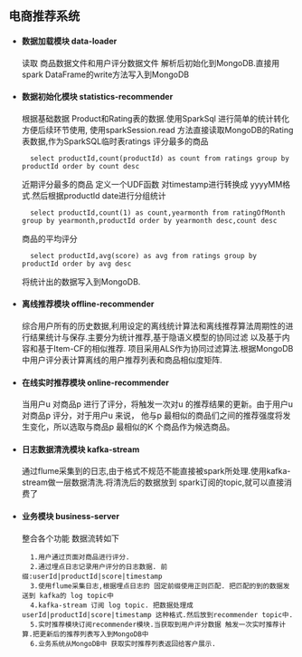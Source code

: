 ## 电商推荐系统
* #### 数据加载模块 data-loader
    读取 商品数据文件和用户评分数据文件 解析后初始化到MongoDB.直接用spark DataFrame的write方法写入到MongoDB

* #### 数据初始化模块 statistics-recommender
    根据基础数据 Product和Rating表的数据.使用SparkSql 进行简单的统计转化方便后续环节使用,
    使用sparkSession.read 方法直接读取MongoDB的Rating表数据,作为SparkSQL临时表ratings
    评分最多的商品
      
        select productId,count(productId) as count from ratings group by productId order by count desc
        
    近期评分最多的商品 定义一个UDF函数 对timestamp进行转换成 yyyyMM格式.然后根据productId date进行分组统计
       
        select productId,count(1) as count,yearmonth from ratingOfMonth group by yearmonth,productId order by yearmonth desc,count desc
    
    商品的平均评分
    
        select productId,avg(score) as avg from ratings group by productId order by avg desc
    将统计出的数据写入到MongoDB.

* #### 离线推荐模块 offline-recommender
    综合用户所有的历史数据,利用设定的离线统计算法和离线推荐算法周期性的进行结果统计与保存.主要分为统计推荐,基于隐语义模型的协同过滤
以及基于内容和基于Item-CF的相似推荐.
    项目采用ALS作为协同过滤算法.根据MongoDB中用户评分表计算离线的用户推荐列表和商品相似度矩阵.
    

* #### 在线实时推荐模块 online-recommender
    当用户u 对商品p 进行了评分，将触发一次对u 的推荐结果的更新。由于用户u 对商品p 评分，对于用户u 来说，
他与p 最相似的商品们之间的推荐强度将发生变化，所以选取与商品p 最相似的K 个商品作为候选商品。

* #### 日志数据清洗模块 kafka-stream
    通过flume采集到的日志,由于格式不规范不能直接被spark所处理.使用kafka-stream做一层数据清洗.将清洗后的数据放到 spark订阅的topic,就可以直接消费了

* #### 业务模块 business-server
    整合各个功能 数据流转如下
        
        1.用户通过页面对商品进行评分.
        2.通过埋点日志记录用户评分的日志数据. 前缀:userId|productId|score|timestamp
        3.使用flume采集日志,根据埋点日志的 固定前缀使用正则匹配. 把匹配的到的数据发送到 kafka的 log topic中
        4.kafka-stream 订阅 log topic. 把数据处理成 userId|productId|score|timestamp 这种格式.然后放到recommender topic中.
        5.实时推荐模块订阅recommender模块.当获取到用户评分数据 触发一次实时推荐计算.把更新后的推荐列表写入到MongoDB中
        6.业务系统从MongoDB中 获取实时推荐列表返回给客户展示.
        
        
       
         